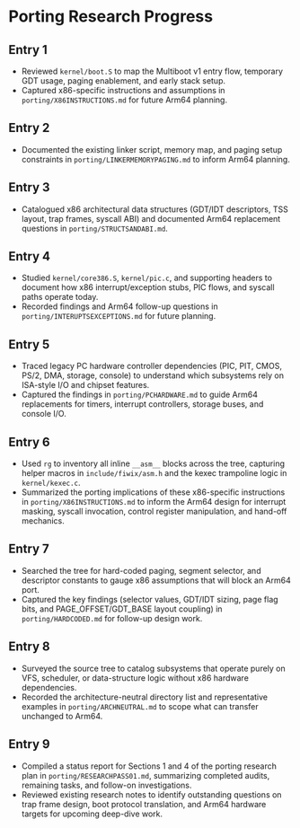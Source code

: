 # Porting Research Progress

## Entry 1
- Reviewed `kernel/boot.S` to map the Multiboot v1 entry flow, temporary GDT usage, paging enablement, and early stack setup.
- Captured x86-specific instructions and assumptions in `porting/X86INSTRUCTIONS.md` for future Arm64 planning.

## Entry 2
- Documented the existing linker script, memory map, and paging setup constraints in `porting/LINKERMEMORYPAGING.md` to inform Arm64 planning.

## Entry 3
- Catalogued x86 architectural data structures (GDT/IDT descriptors, TSS layout, trap frames, syscall ABI) and documented Arm64 replacement questions in `porting/STRUCTSANDABI.md`.

## Entry 4
- Studied `kernel/core386.S`, `kernel/pic.c`, and supporting headers to document how x86 interrupt/exception stubs, PIC flows, and syscall paths operate today.
- Recorded findings and Arm64 follow-up questions in `porting/INTERUPTSEXCEPTIONS.md` for future planning.

## Entry 5
- Traced legacy PC hardware controller dependencies (PIC, PIT, CMOS, PS/2, DMA, storage, console) to understand which subsystems rely on ISA-style I/O and chipset features.
- Captured the findings in `porting/PCHARDWARE.md` to guide Arm64 replacements for timers, interrupt controllers, storage buses, and console I/O.

## Entry 6
- Used `rg` to inventory all inline `__asm__` blocks across the tree, capturing helper macros in `include/fiwix/asm.h` and the kexec trampoline logic in `kernel/kexec.c`.
- Summarized the porting implications of these x86-specific instructions in `porting/X86INSTRUCTIONS.md` to inform the Arm64 design for interrupt masking, syscall invocation, control register manipulation, and hand-off mechanics.

## Entry 7
- Searched the tree for hard-coded paging, segment selector, and descriptor constants to gauge x86 assumptions that will block an Arm64 port.
- Captured the key findings (selector values, GDT/IDT sizing, page flag bits, and PAGE_OFFSET/GDT_BASE layout coupling) in `porting/HARDCODED.md` for follow-up design work.

## Entry 8
- Surveyed the source tree to catalog subsystems that operate purely on VFS,
  scheduler, or data-structure logic without x86 hardware dependencies.
- Recorded the architecture-neutral directory list and representative examples
  in `porting/ARCHNEUTRAL.md` to scope what can transfer unchanged to Arm64.

## Entry 9
- Compiled a status report for Sections 1 and 4 of the porting research plan in `porting/RESEARCHPASS01.md`, summarizing completed audits, remaining tasks, and follow-on investigations.
- Reviewed existing research notes to identify outstanding questions on trap frame design, boot protocol translation, and Arm64 hardware targets for upcoming deep-dive work.
